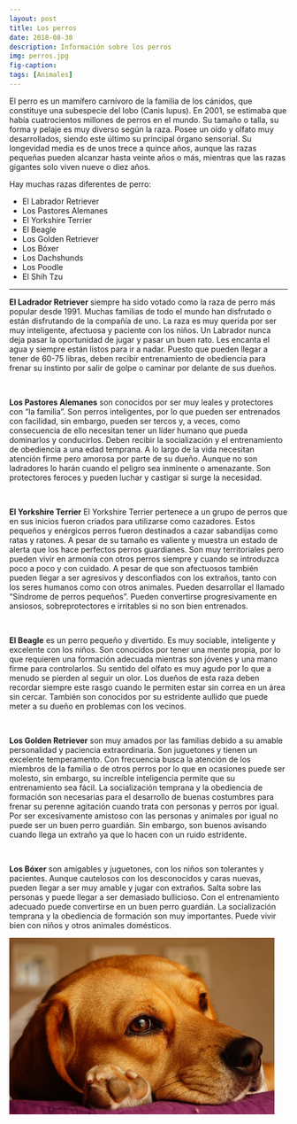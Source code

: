 ```yaml
---
layout: post
title: Los perros
date: 2018-08-30
description: Información sobre los perros
img: perros.jpg
fig-caption: 
tags: [Animales]
---
```


El perro es un mamífero carnívoro de la familia de los cánidos, que constituye una subespecie del lobo (Canis lupus). En 2001, 
se estimaba que había cuatrocientos millones de perros en el mundo. Su tamaño o talla, su forma y pelaje es muy diverso según la raza.
Posee un oído y olfato muy desarrollados, siendo este último su principal órgano sensorial. 
Su longevidad media es de unos trece a quince años, aunque las razas pequeñas pueden alcanzar hasta veinte años o más, 
mientras que las razas gigantes solo viven nueve o diez años.

Hay muchas razas diferentes de perro:
<br>
* El Labrador Retriever 
* Los Pastores Alemanes
* El Yorkshire Terrier
* El Beagle
* Los Golden Retriever
* Los Bóxer
* Los Dachshunds
* Los Poodle 
* El Shih Tzu
<hr>

 **El Ladrador Retriever** siempre ha sido votado como la raza de perro más popular desde 1991. Muchas familias de todo el mundo han disfrutado o están disfrutando de la compañía de uno. La raza es muy querida por ser muy inteligente, afectuosa y paciente con los niños. Un Labrador nunca deja pasar la oportunidad de jugar y pasar un buen rato. Les encanta el agua y siempre están listos para ir a nadar. Puesto que pueden llegar a tener de 60-75 libras, deben recibir entrenamiento de obediencia para frenar su instinto por salir de golpe o caminar por delante de sus dueños.
 
 <br>
 
 **Los Pastores Alemanes** son conocidos por ser muy leales y protectores con “la familia”. Son perros inteligentes, por lo que pueden ser entrenados con facilidad, sin embargo, pueden ser tercos y, a veces, como consecuencia de ello necesitan tener un líder humano que pueda dominarlos y conducirlos. Deben recibir la socialización y el entrenamiento de obediencia a una edad temprana. A lo largo de la vida necesitan atención firme pero amorosa por parte de su dueño. Aunque no son ladradores lo harán cuando el peligro sea inminente o amenazante. Son protectores feroces y pueden luchar y castigar si surge la necesidad.
 
 <br>
 
 **El Yorkshire Terrier** El Yorkshire Terrier pertenece a un grupo de perros que en sus inicios fueron criados para utilizarse como cazadores. Estos pequeños y enérgicos perros fueron destinados a cazar sabandijas como ratas y ratones. A pesar de su tamaño es valiente y muestra un estado de alerta que los hace perfectos perros guardianes. Son muy territoriales pero pueden vivir en armonía con otros perros siempre y cuando se introduzca poco a poco y con cuidado. A pesar de que son afectuosos también pueden llegar a ser agresivos y desconfiados con los extraños, tanto con los seres humanos como con otros animales. Pueden desarrollar el llamado “Síndrome de perros pequeños”. Pueden convertirse progresivamente en ansiosos, sobreprotectores e irritables si no son bien entrenados.
 
 <br>
 
 **El Beagle** es un perro pequeño  y divertido. Es muy sociable, inteligente y excelente con los niños. Son conocidos por tener una mente propia, por lo que requieren una formación adecuada mientras son jóvenes y una mano firme para controlarlos. Su sentido del olfato es muy agudo por lo que a menudo se pierden al seguir un olor. Los dueños de esta raza deben recordar siempre este rasgo cuando le permiten estar sin correa en un área sin cercar. También son conocidos por su estridente aullido que puede meter a su dueño en problemas con los vecinos.
 
 <br>
 
**Los Golden Retriever** son muy amados por las familias debido a su amable personalidad y paciencia extraordinaria. Son juguetones y tienen un excelente temperamento. Con frecuencia busca la atención de los miembros de la familia o de otros perros por lo que en ocasiones puede ser molesto, sin embargo, su increíble inteligencia permite que su entrenamiento sea fácil. La socialización temprana y la obediencia de formación son necesarias para el desarrollo de buenas costumbres para frenar su perenne agitación cuando trata con personas y perros por igual. Por ser excesivamente amistoso con las personas y animales por igual no puede ser un buen perro guardián. Sin embargo, son buenos avisando cuando llega un extraño ya que lo hacen con un ruido estridente.

<br>

**Los Bóxer** son amigables y juguetones, con los niños son tolerantes y pacientes. Aunque cautelosos con los desconocidos y caras nuevas, pueden llegar a ser muy amable y jugar con extraños. Salta sobre las personas y puede llegar a ser demasiado bullicioso. Con el entrenamiento adecuado puede convertirse en un buen perro guardián. La socialización temprana y la obediencia de formación son muy importantes. Puede vivir bien con niños y otros animales domésticos.

<img src="/assets/img/perrito3.jpg" width="480" alt="perro"/>
